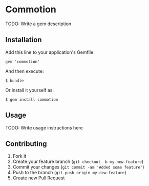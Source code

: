# Commotion

TODO: Write a gem description

## Installation

Add this line to your application's Gemfile:

    gem 'commotion'

And then execute:

    $ bundle

Or install it yourself as:

    $ gem install commotion

## Usage

TODO: Write usage instructions here

## Contributing

1. Fork it
2. Create your feature branch (`git checkout -b my-new-feature`)
3. Commit your changes (`git commit -am 'Added some feature'`)
4. Push to the branch (`git push origin my-new-feature`)
5. Create new Pull Request
